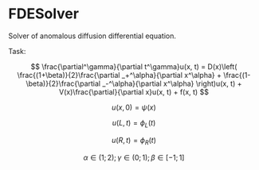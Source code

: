 # FDESolver
Solver of anomalous diffusion differential equation.

Task:

$$
\frac{\partial^\gamma}{\partial t^\gamma}u(x, t) = 
D(x)\left( \frac{(1+\beta)}{2}\frac{\partial _+^\alpha}{\partial x^\alpha} + \frac{(1-\beta)}{2}\frac{\partial _-^\alpha}{\partial x^\alpha} \right)u(x, t) + V(x)\frac{\partial}{\partial x}u(x, t) + f(x, t)
$$

$$
u(x, 0) = \psi(x) 
$$

$$
u(L, t) = \phi_L(t) 
$$

$$
u(R, t) = \phi_R(t) 
$$

$$
\alpha \in (1; 2); \gamma \in (0; 1); \beta \in [-1; 1]
$$
